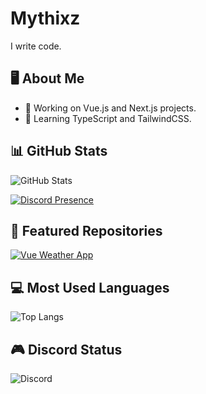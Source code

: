 # Mythixz
I write code.

## 🖥️ About Me
- 🔭 Working on Vue.js and Next.js projects.
- 🌱 Learning TypeScript and TailwindCSS.

## 📊 GitHub Stats
![GitHub Stats](https://github-readme-stats.vercel.app/api?username=Mythixz&show_icons=true&theme=radical)

[![Discord Presence](https://lanyard.cnrad.dev/api/661916633958318090)](https://discord.com/users/661916633958318090)

## 🚀 Featured Repositories
[![Vue Weather App](https://github-readme-stats.vercel.app/api/pin/?username=Mythixz&repo=vue-weather-check)](https://github.com/Mythixz/vue-weather-check)

## 💻 Most Used Languages
![Top Langs](https://github-readme-stats.vercel.app/api/top-langs/?username=Mythixz&layout=compact&theme=radical)

## 🎮 Discord Status
![Discord](https://lanyard.cnrad.dev/api/YourDiscordID)
